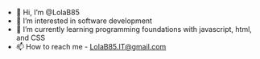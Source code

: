 - 👋 Hi, I’m @LolaB85
- 👀 I’m interested in software development
- 🌱 I’m currently learning programming foundations with javascript, html, and CSS
- 📫 How to reach me - LolaB85.IT@gmail.com

<!---
LolaB85/LolaB85 is a ✨ special ✨ repository because its `README.md` (this file) appears on your GitHub profile.
You can click the Preview link to take a look at your changes.
--->
